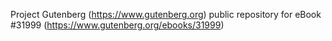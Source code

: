 Project Gutenberg (https://www.gutenberg.org) public repository for eBook #31999 (https://www.gutenberg.org/ebooks/31999)

